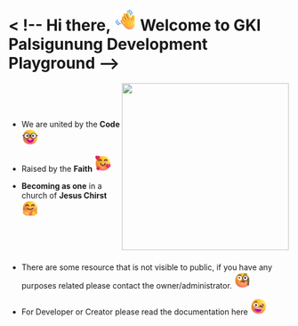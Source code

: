 <!-- ## Hi there 👋 -->

<h1 align="left">< !-- Hi there, <img src="./emoji/wave.png" width="40" height="40"/> Welcome to GKI Palsigunung Development Playground --></h1>
<img align="right" width="300em" height="300em" src="https://raw.githubusercontent.com/robertomarkus/robertomarkus/main/markrothink.gif?raw=true"/>
<br><br><br>

- We are united by the **Code** <img src="./emoji/colaboration.png" width="30" height="30"/>

- Raised by the **Faith** <img src="./emoji/love.png" width="30" height="30"/>

- **Becoming as one** in a church of **Jesus Chirst** <img src="./emoji/welcome.png" width="30" height="30"/>


<br><br><br>
- There are some resource that is not visible to public, if you have any purposes related please contact the owner/administrator. <img src="./emoji/monocle.png" width="30" height="30"/>

- For Developer or Creator please read the documentation here  <img src="./emoji/winking.png" width="30" height="30"/>




